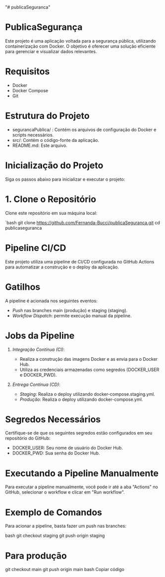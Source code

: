 "# publicaSeguranca" 

# PublicaSegurança

Este projeto é uma aplicação voltada para a segurança pública, utilizando containerização com Docker. 
O objetivo é oferecer uma solução eficiente para gerenciar e visualizar dados relevantes.

# Requisitos

- Docker
- Docker Compose
- Git

# Estrutura do Projeto

- segurancaPublica/ : Contém os arquivos de configuração do Docker e scripts necessários.
- src/: Contém o código-fonte da aplicação.
- README.md: Este arquivo.

# Inicialização do Projeto

Siga os passos abaixo para inicializar e executar o projeto:

# 1. Clone o Repositório

Clone este repositório em sua máquina local:

`bash
git clone https://github.com/Fernanda-Bucci/publicaSeguranca.git
cd publicaseguranca


# Pipeline CI/CD

Este projeto utiliza uma pipeline de CI/CD configurada no GitHub Actions para automatizar a construção e o deploy da aplicação.

# Gatilhos

A pipeline é acionada nos seguintes eventos:
- *Push* nas branches main (produção) e staging (staging).
- *Workflow Dispatch*: permite execução manual da pipeline.

# Jobs da Pipeline

1. *Integração Contínua (CI)*:
   - Realiza a construção das imagens Docker e as envia para o Docker Hub.
   - Utiliza as credenciais armazenadas como segredos (DOCKER_USER e DOCKER_PWD).

2. *Entrega Contínua (CD)*:
   - *Staging*: Realiza o deploy utilizando docker-compose.staging.yml.
   - *Produção*: Realiza o deploy utilizando docker-compose.yml.

# Segredos Necessários

Certifique-se de que os seguintes segredos estão configurados em seu repositório do GitHub:
- DOCKER_USER: Seu nome de usuário do Docker Hub.
- DOCKER_PWD: Sua senha do Docker Hub.

# Executando a Pipeline Manualmente

Para executar a pipeline manualmente, você pode ir até a aba "Actions" no GitHub, selecionar o workflow e clicar em "Run workflow".

# Exemplo de Comandos

Para acionar a pipeline, basta fazer um push nas branches:

bash
git checkout staging
git push origin staging

# Para produção
git checkout main
git push origin main
bash
Copiar código
